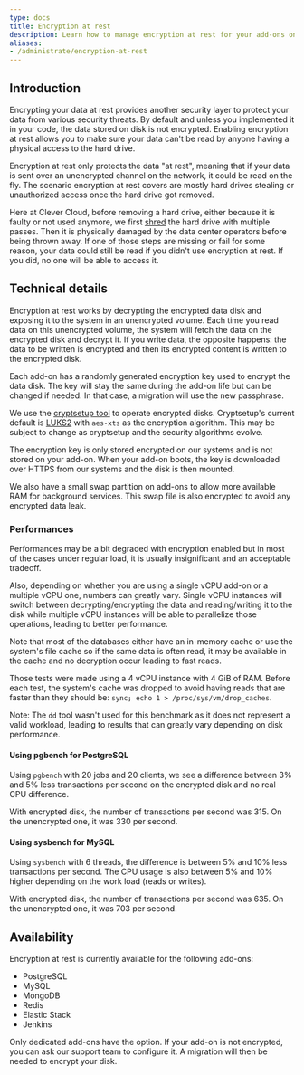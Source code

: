 ```yaml
---
type: docs
title: Encryption at rest
description: Learn how to manage encryption at rest for your add-ons on Clever Cloud, enhancing data security by encrypting data stored on disk
aliases:
- /administrate/encryption-at-rest
---
```


## Introduction

Encrypting your data at rest provides another security layer to protect your data from various security threats. By default and unless you implemented it in your code, the data stored on disk is not encrypted. Enabling encryption at rest allows you to make sure your data can't be read by anyone having a physical access to the hard drive.

Encryption at rest only protects the data "at rest", meaning that if your data is sent over an unencrypted channel on the network, it could be read on the fly. The scenario encryption at rest covers are mostly hard drives stealing or unauthorized access once the hard drive got removed.

Here at Clever Cloud, before removing a hard drive, either because it is faulty or not used anymore, we first [shred](https://linux.die.net/man/1/shred) the hard drive with multiple passes. Then it is physically damaged by the data center operators before being thrown away. If one of those steps are missing or fail for some reason, your data could still be read if you didn't use encryption at rest. If you did, no one will be able to access it.

## Technical details

Encryption at rest works by decrypting the encrypted data disk and exposing it to the system in an unencrypted volume. Each time you read data on this unencrypted volume, the system will fetch the data on the encrypted disk and decrypt it. If you write data, the opposite happens: the data to be written is encrypted and then its encrypted content is written to the encrypted disk.

Each add-on has a randomly generated encryption key used to encrypt the data disk. The key will stay the same during the add-on life but can be changed if needed. In that case, a migration will use the new passphrase.

We use the [cryptsetup tool](https://gitlab.com/cryptsetup/cryptsetup) to operate encrypted disks. Cryptsetup's current default is [LUKS2](https://gitlab.com/cryptsetup/LUKS2-docs) with `aes-xts` as the encryption algorithm. This may be subject to change as cryptsetup and the security algorithms evolve.

The encryption key is only stored encrypted on our systems and is not stored on your add-on. When your add-on boots, the key is downloaded over HTTPS from our systems and the disk is then mounted.

We also have a small swap partition on add-ons to allow more available RAM for background services. This swap file is also encrypted to avoid any encrypted data leak.

### Performances

Performances may be a bit degraded with encryption enabled but in most of the cases under regular load, it is usually insignificant and an acceptable tradeoff.

Also, depending on whether you are using a single vCPU add-on or a multiple vCPU one, numbers can greatly vary. Single vCPU instances will switch between decrypting/encrypting the data and reading/writing it to the disk while multiple vCPU instances will be able to parallelize those operations, leading to better performance.

Note that most of the databases either have an in-memory cache or use the system's file cache so if the same data is often read, it may be available in the cache and no decryption occur leading to fast reads.

Those tests were made using a 4 vCPU instance with 4 GiB of RAM.
Before each test, the system's cache was dropped to avoid having reads that are faster than they should be: `sync; echo 1 > /proc/sys/vm/drop_caches`.

Note: The `dd` tool wasn't used for this benchmark as it does not represent a valid workload, leading to results that can greatly vary depending on disk performance.

#### Using pgbench for PostgreSQL

Using `pgbench` with 20 jobs and 20 clients, we see a difference between 3% and 5% less transactions per second on the encrypted disk and no real CPU difference.

With encrypted disk, the number of transactions per second was 315. On the unencrypted one, it was 330 per second.

#### Using sysbench for MySQL

Using `sysbench` with 6 threads, the difference is between 5% and 10% less transactions per second. The CPU usage is also between 5% and 10% higher depending on the work load (reads or writes).

With encrypted disk, the number of transactions per second was 635. On the unencrypted one, it was 703 per second.

## Availability

Encryption at rest is currently available for the following add-ons:

- PostgreSQL
- MySQL
- MongoDB
- Redis
- Elastic Stack
- Jenkins

Only dedicated add-ons have the option. If your add-on is not encrypted, you can ask our support team to configure it. A migration will then be needed to encrypt your disk.
